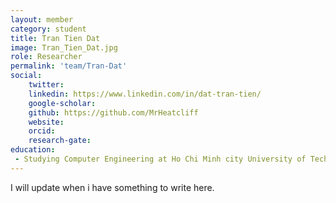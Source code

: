```yaml
---
layout: member
category: student
title: Tran Tien Dat
image: Tran_Tien_Dat.jpg
role: Researcher
permalink: 'team/Tran-Dat'
social:
    twitter: 
    linkedin: https://www.linkedin.com/in/dat-tran-tien/
    google-scholar: 
    github: https://github.com/MrHeatcliff
    website:
    orcid: 
    research-gate: 
education:
 - Studying Computer Engineering at Ho Chi Minh city University of Technology
---
```


I will update when i have something to write here.
